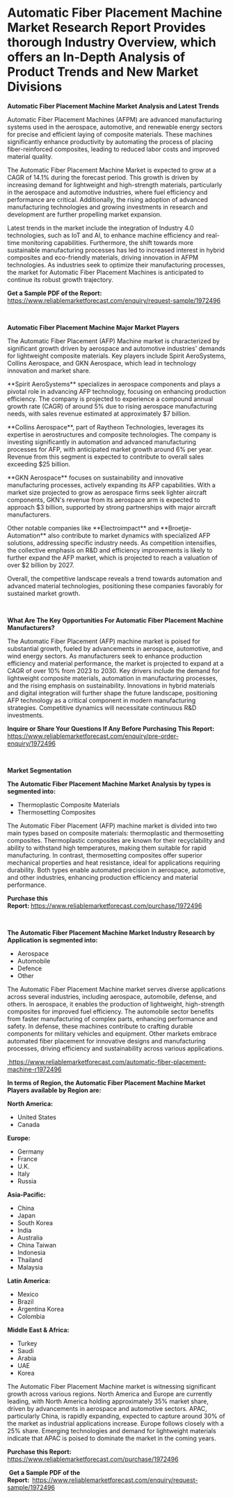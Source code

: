 <p><h1>Automatic Fiber Placement Machine Market Research Report Provides thorough Industry Overview, which offers an In-Depth Analysis of Product Trends and New Market Divisions</h1></p><p><strong>Automatic Fiber Placement Machine Market Analysis and Latest Trends</strong></p>
<p><p>Automatic Fiber Placement Machines (AFPM) are advanced manufacturing systems used in the aerospace, automotive, and renewable energy sectors for precise and efficient laying of composite materials. These machines significantly enhance productivity by automating the process of placing fiber-reinforced composites, leading to reduced labor costs and improved material quality.</p><p>The Automatic Fiber Placement Machine Market is expected to grow at a CAGR of 14.1% during the forecast period. This growth is driven by increasing demand for lightweight and high-strength materials, particularly in the aerospace and automotive industries, where fuel efficiency and performance are critical. Additionally, the rising adoption of advanced manufacturing technologies and growing investments in research and development are further propelling market expansion.</p><p>Latest trends in the market include the integration of Industry 4.0 technologies, such as IoT and AI, to enhance machine efficiency and real-time monitoring capabilities. Furthermore, the shift towards more sustainable manufacturing processes has led to increased interest in hybrid composites and eco-friendly materials, driving innovation in AFPM technologies. As industries seek to optimize their manufacturing processes, the market for Automatic Fiber Placement Machines is anticipated to continue its robust growth trajectory.</p></p>
<p><strong>Get a Sample PDF of the Report:&nbsp;</strong> <a href="https://www.reliablemarketforecast.com/enquiry/request-sample/1972496?utm_campaign=3282&utm_medium=2&utm_source=Github&utm_content=ia&utm_term=12042025&utm_id=automatic-fiber-placement-machine">https://www.reliablemarketforecast.com/enquiry/request-sample/1972496</a></p>
<p>&nbsp;</p>
<p><strong>Automatic Fiber Placement Machine Major Market Players</strong></p>
<p><p>The Automatic Fiber Placement (AFP) Machine market is characterized by significant growth driven by aerospace and automotive industries' demands for lightweight composite materials. Key players include Spirit AeroSystems, Collins Aerospace, and GKN Aerospace, which lead in technology innovation and market share.</p><p>**Spirit AeroSystems** specializes in aerospace components and plays a pivotal role in advancing AFP technology, focusing on enhancing production efficiency. The company is projected to experience a compound annual growth rate (CAGR) of around 5% due to rising aerospace manufacturing needs, with sales revenue estimated at approximately $7 billion.</p><p>**Collins Aerospace**, part of Raytheon Technologies, leverages its expertise in aerostructures and composite technologies. The company is investing significantly in automation and advanced manufacturing processes for AFP, with anticipated market growth around 6% per year. Revenue from this segment is expected to contribute to overall sales exceeding $25 billion.</p><p>**GKN Aerospace** focuses on sustainability and innovative manufacturing processes, actively expanding its AFP capabilities. With a market size projected to grow as aerospace firms seek lighter aircraft components, GKN's revenue from its aerospace arm is expected to approach $3 billion, supported by strong partnerships with major aircraft manufacturers.</p><p>Other notable companies like **Electroimpact** and **Broetje-Automation** also contribute to market dynamics with specialized AFP solutions, addressing specific industry needs. As competition intensifies, the collective emphasis on R&D and efficiency improvements is likely to further expand the AFP market, which is projected to reach a valuation of over $2 billion by 2027.</p><p>Overall, the competitive landscape reveals a trend towards automation and advanced material technologies, positioning these companies favorably for sustained market growth.</p></p>
<p>&nbsp;</p>
<p><strong>What Are The Key Opportunities For Automatic Fiber Placement Machine Manufacturers?</strong></p>
<p><p>The Automatic Fiber Placement (AFP) machine market is poised for substantial growth, fueled by advancements in aerospace, automotive, and wind energy sectors. As manufacturers seek to enhance production efficiency and material performance, the market is projected to expand at a CAGR of over 10% from 2023 to 2030. Key drivers include the demand for lightweight composite materials, automation in manufacturing processes, and the rising emphasis on sustainability. Innovations in hybrid materials and digital integration will further shape the future landscape, positioning AFP technology as a critical component in modern manufacturing strategies. Competitive dynamics will necessitate continuous R&D investments.</p></p>
<p><strong>Inquire or Share Your Questions If Any Before Purchasing This Report:</strong> <a href="https://www.reliablemarketforecast.com/enquiry/pre-order-enquiry/1972496?utm_campaign=3282&utm_medium=2&utm_source=Github&utm_content=ia&utm_term=12042025&utm_id=automatic-fiber-placement-machine">https://www.reliablemarketforecast.com/enquiry/pre-order-enquiry/1972496</a></p>
<p>&nbsp;</p>
<p><strong>Market Segmentation</strong></p>
<p><strong>The Automatic Fiber Placement Machine Market Analysis by types is segmented into:</strong></p>
<p><ul><li>Thermoplastic Composite Materials</li><li>Thermosetting Composites</li></ul></p>
<p><p>The Automatic Fiber Placement (AFP) machine market is divided into two main types based on composite materials: thermoplastic and thermosetting composites. Thermoplastic composites are known for their recyclability and ability to withstand high temperatures, making them suitable for rapid manufacturing. In contrast, thermosetting composites offer superior mechanical properties and heat resistance, ideal for applications requiring durability. Both types enable automated precision in aerospace, automotive, and other industries, enhancing production efficiency and material performance.</p></p>
<p><strong>Purchase this Report:&nbsp;</strong><a href="https://www.reliablemarketforecast.com/purchase/1972496?utm_campaign=3282&utm_medium=2&utm_source=Github&utm_content=ia&utm_term=12042025&utm_id=automatic-fiber-placement-machine">https://www.reliablemarketforecast.com/purchase/1972496</a></p>
<p>&nbsp;</p>
<p><strong>The Automatic Fiber Placement Machine Market Industry Research by Application is segmented into:</strong></p>
<p><ul><li>Aerospace</li><li>Automobile</li><li>Defence</li><li>Other</li></ul></p>
<p><p>The Automatic Fiber Placement Machine market serves diverse applications across several industries, including aerospace, automobile, defense, and others. In aerospace, it enables the production of lightweight, high-strength composites for improved fuel efficiency. The automobile sector benefits from faster manufacturing of complex parts, enhancing performance and safety. In defense, these machines contribute to crafting durable components for military vehicles and equipment. Other markets embrace automated fiber placement for innovative designs and manufacturing processes, driving efficiency and sustainability across various applications.</p></p>
<p><a href="https://www.reliablemarketforecast.com/automatic-fiber-placement-machine-r1972496?utm_campaign=3282&utm_medium=2&utm_source=Github&utm_content=ia&utm_term=12042025&utm_id=automatic-fiber-placement-machine">&nbsp;https://www.reliablemarketforecast.com/automatic-fiber-placement-machine-r1972496</a></p>
<p><strong>In terms of Region, the Automatic Fiber Placement Machine Market Players available by Region are:</strong></p>
<p>
    <p> <strong> North America: </strong>
        <ul>
            <li>United States</li>
            <li>Canada</li>
        </ul>
        </p> 
    <p> <strong> Europe: </strong>
        <ul>
            <li>Germany</li>
            <li>France</li>
            <li>U.K.</li>
            <li>Italy</li>
            <li>Russia</li>
        </ul>
        </p> 
    <p> <strong> Asia-Pacific: </strong>
        <ul>
            <li>China</li>
            <li>Japan</li>
            <li>South Korea</li>
            <li>India</li>
            <li>Australia</li>
            <li>China Taiwan</li>
            <li>Indonesia</li>
            <li>Thailand</li>
            <li>Malaysia</li>
        </ul>
        </p> 
    <p> <strong> Latin America: </strong>
        <ul>
            <li>Mexico</li>
            <li>Brazil</li>
            <li>Argentina Korea</li>
            <li>Colombia</li>
        </ul>
        </p> 
    <p> <strong> Middle East & Africa: </strong>
        <ul>
            <li>Turkey</li>
            <li>Saudi</li>
            <li>Arabia</li>
            <li>UAE</li>
            <li>Korea</li>
        </ul>
    </p>
    </p>
<p><p>The Automatic Fiber Placement Machine market is witnessing significant growth across various regions. North America and Europe are currently leading, with North America holding approximately 35% market share, driven by advancements in aerospace and automotive sectors. APAC, particularly China, is rapidly expanding, expected to capture around 30% of the market as industrial applications increase. Europe follows closely with a 25% share. Emerging technologies and demand for lightweight materials indicate that APAC is poised to dominate the market in the coming years.</p></p>
<p><strong>Purchase this Report: </strong><a href="https://www.reliablemarketforecast.com/purchase/1972496?utm_campaign=3282&utm_medium=2&utm_source=Github&utm_content=ia&utm_term=12042025&utm_id=automatic-fiber-placement-machine">https://www.reliablemarketforecast.com/purchase/1972496</a></p>
<p>&nbsp;<strong>Get a Sample PDF of the Report:&nbsp;&nbsp;</strong><a href="https://www.reliablemarketforecast.com/enquiry/request-sample/1972496?utm_campaign=3282&utm_medium=2&utm_source=Github&utm_content=ia&utm_term=12042025&utm_id=automatic-fiber-placement-machine">https://www.reliablemarketforecast.com/enquiry/request-sample/1972496</a></p>
<p><strong></strong></p>
<p><p></p><p></p><p></p></p>